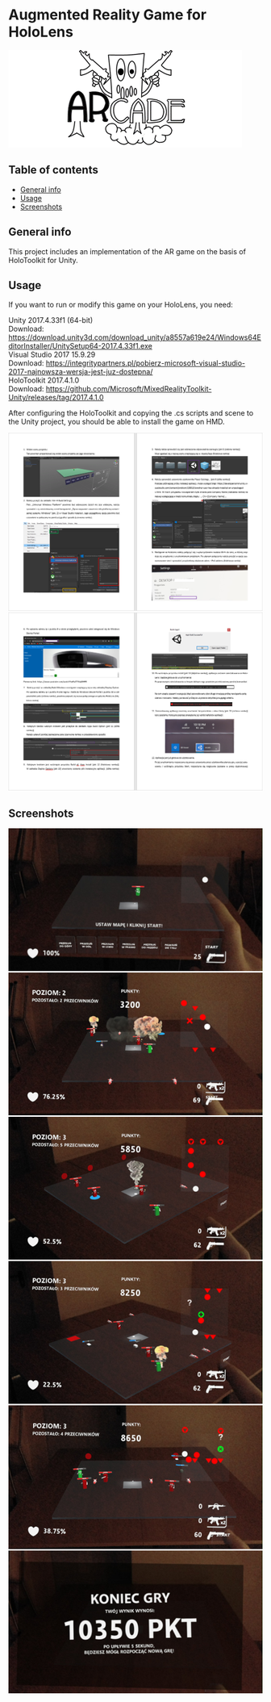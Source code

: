 # Augmented Reality Game for HoloLens

![example1](./images/logo.png)

## Table of contents
* [General info](#general-info)
* [Usage](#usage)
* [Screenshots](#screenshots)

## General info
This project includes an implementation of the AR game on the basis of HoloToolkit for Unity.
	
## Usage
If you want to run or modify this game on your HoloLens, you need:  

Unity 2017.4.33f1 (64-bit)  
Download:  https://download.unity3d.com/download_unity/a8557a619e24/Windows64EditorInstaller/UnitySetup64-2017.4.33f1.exe  
Visual Studio 2017 15.9.29  
Download:  https://integritypartners.pl/pobierz-microsoft-visual-studio-2017-najnowsza-wersja-jest-juz-dostepna/  
HoloToolkit 2017.4.1.0  
Download:  https://github.com/Microsoft/MixedRealityToolkit-Unity/releases/tag/2017.4.1.0  

After configuring the HoloToolkit and copying the .cs scripts and scene to the Unity project, you should be able to install the game on HMD.

![example1](./images/instrukcja1.png)
![example1](./images/instrukcja2.png)

## Screenshots
![example1](./images/scr1.png)
![example1](./images/scr2.png)
![example1](./images/scr3.png)
![example1](./images/scr4.png)
![example1](./images/scr5.png)
![example1](./images/scr6.png)
